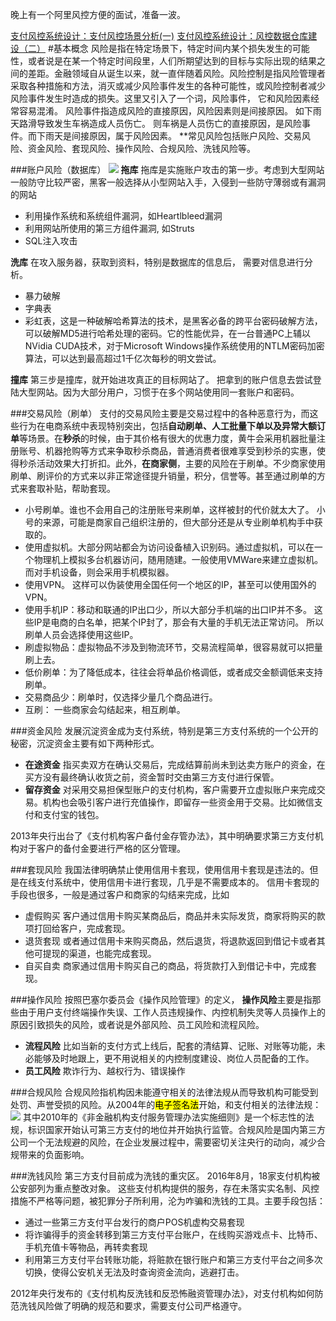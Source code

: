 晚上有一个阿里风控方便的面试，准备一波。

[支付风控系统设计：支付风控场景分析(一)](http://www.woshipm.com/pd/502457.html)
[支付风控系统设计：风控数据仓库建设（二）](http://www.woshipm.com/data-analysis/527332.html)
#基本概念
风险是指在特定场景下，特定时间内某个损失发生的可能性，或者说是在某一个特定时间段里，人们所期望达到的目标与实际出现的结果之间的差距。金融领域自从诞生以来，就一直伴随着风险。风险控制是指风险管理者采取各种措施和方法，消灭或减少风险事件发生的各种可能性，或风险控制者减少风险事件发生时造成的损失。这里又引入了一个词，风险事件， 它和风险因素经常容易混淆。 风险事件指造成风险的直接原因，风险因素则是间接原因。 如下雨天路滑导致发生车祸造成人员伤亡。 则车祸是人员伤亡的直接原因，是风险事件。而下雨天是间接原因，属于风险因素。
**常见风险包括账户风险、交易风险、资金风险、套现风险、操作风险、合规风险、洗钱风险等。

###账户风险（数据库）
![](http://image.woshipm.com/wp-files/2016/12/z8MGTl2kJHGF6HzeXX8W.png)
**拖库**
拖库是实施账户攻击的第一步。考虑到大型网站一般防守比较严密，黑客一般选择从小型网站入手，入侵到一些防守薄弱或有漏洞的网站

* 利用操作系统和系统组件漏洞，如Heartlbleed漏洞
* 利用网站所使用的第三方组件漏洞, 如Struts
* SQL注入攻击

**洗库**
在攻入服务器，获取到资料，特别是数据库的信息后， 需要对信息进行分析。 

* 暴力破解
* 字典表
* 彩虹表，这是一种破解哈希算法的技术，是黑客必备的跨平台密码破解方法，可以破解MD5进行哈希处理的密码。它的性能优异，在一台普通PC上辅以NVidia CUDA技术，对于Microsoft Windows操作系统使用的NTLM密码加密算法，可以达到最高超过1千亿次每秒的明文尝试。

**撞库**
第三步是撞库，就开始进攻真正的目标网站了。 把拿到的账户信息去尝试登陆大型网站。因为大部分用户，习惯于在多个网站使用同一套账户和密码。

###交易风险（刷单）
支付的交易风险主要是交易过程中的各种恶意行为，而这些行为在电商系统中表现特别突出，包括**自动刷单、人工批量下单以及异常大额订单**等场景。在**秒杀**的时候，由于其价格有很大的优惠力度，黄牛会采用机器批量注册账号、机器抢购等方式来争取秒杀商品，普通消费者很难享受到秒杀的实惠，使得秒杀活动效果大打折扣。此外，**在商家侧**，主要的风险在于刷单。不少商家使用刷单、刷评价的方式来以非正常途径提升销量，积分，信誉等。甚至通过刷单的方式来套取补贴，帮助套现。

* 小号刷单。谁也不会用自己的注册账号来刷单，这样被封的代价就太大了。 小号的来源，可能是商家自己组织注册的，但大部分还是从专业刷单机构手中获取的。
* 使用虚拟机。大部分网站都会为访问设备植入识别码。通过虚拟机，可以在一个物理机上模拟多台机器访问，随用随建。一般使用VMWare来建立虚拟机。而对手机设备，则会采用手机模拟器。
* 使用VPN。 这样可以伪装使用全国任何一个地区的IP，甚至可以使用国外的VPN。
* 使用手机IP：移动和联通的IP出口少，所以大部分手机端的出口IP并不多。 这些IP是电商的白名单，把某个IP封了，那会有大量的手机无法正常访问。 所以刷单人员会选择使用这些IP。
* 刷虚拟物品：虚拟物品不涉及到物流环节，交易流程简单，很容易就可以把量刷上去。
* 低价刷单：为了降低成本，往往会将单品价格调低，或者成交金额调低来支持刷单。
* 交易商品少：刷单时，仅选择少量几个商品进行。
* 互刷： 一些商家会勾结起来，相互刷单。

###资金风险
发展沉淀资金成为支付系统，特别是第三方支付系统的一个公开的秘密，沉淀资金主要有如下两种形式。

* **在途资金** 指买卖双方在确认交易后，完成结算前尚未到达卖方账户的资金，在买方没有最终确认收货之前，资金暂时交由第三方支付进行保管。
* **留存资金** 对采用交易担保型账户的支付机构，客户需要开立虚拟账户来完成交易。机构也会吸引客户进行充值操作，即留存一些资金用于交易。比如微信支付和支付宝的钱包。

2013年央行出台了《支付机构客户备付金存管办法》，其中明确要求第三方支付机构对于客户的备付金要进行严格的区分管理。

###套现风险
我国法律明确禁止使用信用卡套现，使用信用卡套现是违法的。但是在线支付系统中，使用信用卡进行套现，几乎是不需要成本的。 信用卡套现的手段也很多，一般是通过客户和商家的勾结来完成，比如

* 虚假购买  客户通过信用卡购买某商品后，商品并未实际发货，商家将购买的款项打回给客户，完成套现。
* 退货套现  或者通过信用卡来购买商品，然后退货，将退款返回到借记卡或者其他可提现的渠道，也能完成套现。
* 自买自卖  商家通过信用卡购买自己的商品，将货款打入到借记卡中，完成套现。

###操作风险
按照巴塞尔委员会《操作风险管理》的定义， **操作风险**主要是指那些由于用户支付终端操作失误、工作人员违规操作、内控机制失灵等人员操作上的原因引致损失的风险，或者说是外部风险、员工风险和流程风险。

* **流程风险** 比如当新的支付方式上线后，配套的清结算、记账、对账等功能，未必能够及时地跟上，更不用说相关的内控制度建设、岗位人员配备的工作。
* **员工风险** 欺诈行为、越权行为、错误操作

###合规风险
合规风险指机构因未能遵守相关的法律法规从而导致机构可能受到处罚、声誉受损的风险。从2004年的<mark>电子签名法</mark>开始，和支付相关的法律法规：
![](http://image.woshipm.com/wp-files/2016/12/43NEB9IiKLGMFUW5QHyX.png)
其中2010年的《非金融机构支付服务管理办法实施细则》是一个标志性的法规，标识国家开始认可第三方支付的地位并开始执行监管。合规风险是国内第三方公司一个无法规避的风险，在企业发展过程中，需要密切关注央行的动向，减少合规带来的负面影响。

###洗钱风险
第三方支付目前成为洗钱的重灾区。 2016年8月，18家支付机构被公安部列为重点整改对象。 这些支付机构提供的服务，存在未落实实名制、风控措施不严格等问题，被犯罪分子所利用，沦为咋骗和洗钱的工具。主要手段包括：

* 通过一些第三方支付平台发行的商户POS机虚构交易套现
* 将诈骗得手的资金转移到第三方支付平台账户，在线购买游戏点卡、比特币、手机充值卡等物品，再转卖套现
* 利用第三方支付平台转账功能，将赃款在银行账户和第三方支付平台之间多次切换，使得公安机关无法及时查询资金流向，逃避打击。

2012年央行发布的《支付机构反洗钱和反恐怖融资管理办法》，对支付机构如何防范洗钱风险做了明确的规范和要求，需要支付公司严格遵守。







































